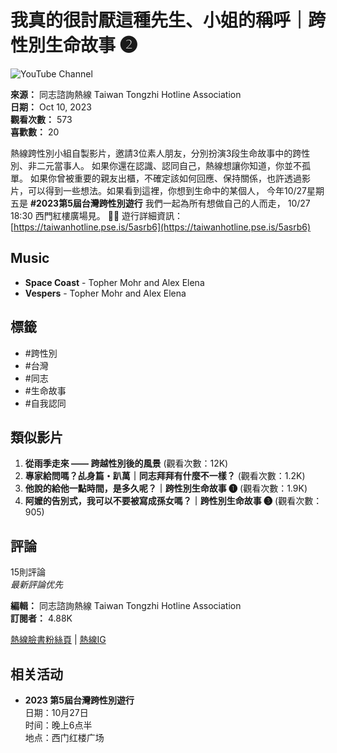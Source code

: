 # 我真的很討厭這種先生、小姐的稱呼｜跨性別生命故事 ➋

![YouTube Channel](https://i.ytimg.com/an/zvxXF5tQuqKtJSkTc7kxLw/featured_channel.jpg?v=601bd8c2)

**來源：** 同志諮詢熱線 Taiwan Tongzhi Hotline Association  
**日期：** Oct 10, 2023  
**觀看次數：** 573  
**喜歡數：** 20  

熱線跨性別小組自製影片，邀請3位素人朋友，分別扮演3段生命故事中的跨性別、非二元當事人。 如果你還在認識、認同自己，熱線想讓你知道，你並不孤單。 如果你曾被重要的親友出櫃，不確定該如何回應、保持關係，也許透過影片，可以得到一些想法。如果看到這裡，你想到生命中的某個人， 今年10/27星期五是 **#2023第5屆台灣跨性別遊行** 我們一起為所有想做自己的人而走， 10/27 18:30 西門紅樓廣場見。 🏳️‍⚧️ 遊行詳細資訊：[https://taiwanhotline.pse.is/5asrb6](https://taiwanhotline.pse.is/5asrb6)

## Music
- **Space Coast** - Topher Mohr and Alex Elena
- **Vespers** - Topher Mohr and Alex Elena

## 標籤
- #跨性別
- #台灣
- #同志
- #生命故事
- #自我認同

## 類似影片
1. **從雨季走來 —— 跨越性別後的風景** (觀看次數：12K) 
2. **專家給問嗎？乩身篇・趴萬｜同志拜拜有什麼不一樣？** (觀看次數：1.2K) 
3. **他說的給他一點時間，是多久呢？｜跨性別生命故事 ➊** (觀看次數：1.9K) 
4. **阿嬤的告別式，我可以不要被寫成孫女嗎？｜跨性別生命故事 ➌** (觀看次數：905) 

## 評論
15則評論  
*最新評論优先*

**編輯：** 同志諮詢熱線 Taiwan Tongzhi Hotline Association  
**訂閱者：** 4.88K

[熱線臉書粉絲頁](https://www.facebook.com/TaiwanHotline) | [熱線IG](https://www.instagram.com/taiwanhotline_lgbtq/) 

## 相关活动
- **2023 第5屆台灣跨性別遊行**  
  日期：10月27日  
  时间：晚上6点半  
  地点：西门红楼广场  